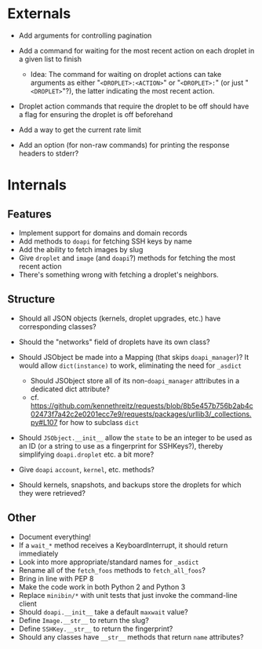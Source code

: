 # Externals

- Add arguments for controlling pagination

- Add a command for waiting for the most recent action on each droplet in a
  given list to finish
    - Idea: The command for waiting on droplet actions can take arguments as
      either "`<DROPLET>:<ACTION>`" or "`<DROPLET>:`" (or just "`<DROPLET>`"?),
      the latter indicating the most recent action.

- Droplet action commands that require the droplet to be off should have a flag
  for ensuring the droplet is off beforehand

- Add a way to get the current rate limit

- Add an option (for non-raw commands) for printing the response headers to
  stderr?

# Internals

## Features

- Implement support for domains and domain records
- Add methods to `doapi` for fetching SSH keys by name
- Add the ability to fetch images by slug
- Give `droplet` and `image` (and `doapi`?) methods for fetching the most
  recent action
- There's something wrong with fetching a droplet's neighbors.

## Structure

- Should all JSON objects (kernels, droplet upgrades, etc.) have corresponding
  classes?

- Should the "networks" field of droplets have its own class?

- Should JSObject be made into a Mapping (that skips `doapi_manager`)?  It
  would allow `dict(instance)` to work, eliminating the need for `_asdict`
    - Should JSObject store all of its non-`doapi_manager` attributes in a
      dedicated dict attribute?
    - cf. <https://github.com/kennethreitz/requests/blob/8b5e457b756b2ab4c02473f7a42c2e0201ecc7e9/requests/packages/urllib3/_collections.py#L107> for how to subclass `dict`

- Should `JSObject.__init__` allow the `state` to be an integer to be used as
  an ID (or a string to use as a fingerprint for SSHKeys?), thereby simplifying
  `doapi.droplet` etc. a bit more?

- Give `doapi` `account`, `kernel`, etc. methods?

- Should kernels, snapshots, and backups store the droplets for which they were
  retrieved?

## Other

- Document everything!
- If a `wait_*` method receives a KeyboardInterrupt, it should return
  immediately
- Look into more appropriate/standard names for `_asdict`
- Rename all of the `fetch_foos` methods to `fetch_all_foos`?
- Bring in line with PEP 8
- Make the code work in both Python 2 and Python 3
- Replace `minibin/*` with unit tests that just invoke the command-line client
- Should `doapi.__init__` take a default `maxwait` value?
- Define `Image.__str__` to return the slug?
- Define `SSHKey.__str__` to return the fingerprint?
- Should any classes have `__str__` methods that return `name` attributes?
